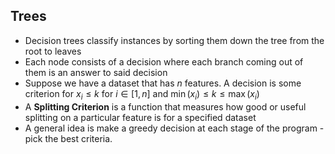 ## Trees

- Decision trees classify instances by sorting them down the tree from the root to leaves
- Each node consists of a decision where each branch coming out of them is an answer to said decision
- Suppose we have a dataset that has $n$ features. A decision is some criterion for $x_i \leq k$ for $i \in [1, n]$ and $\min(x_i) \le k \le \max(x_i)$
- A **Splitting Criterion** is a function that measures how good or useful splitting on a particular feature is for a specified dataset
- A general idea is make a greedy decision at each stage of the program - pick the best criteria.